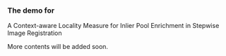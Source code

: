 ### The demo for 

A Context-aware Locality Measure for Inlier Pool
Enrichment in Stepwise Image Registration

More contents will be added soon.
